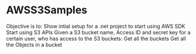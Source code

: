 # AWSS3Samples


Objective is to:
Show intial setup for a .net project to start using AWS SDK
Start using S3 APIs
Given a S3 bucket name, Access ID and secret key for a certain user, who has access to the S3 buckets: 
  Get all the buckets
  Get all the Objects in a bucket
